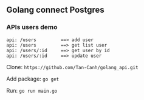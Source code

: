 ## Golang connect Postgres
### APIs users demo
```gotemplate
api: /users         ==> add user
api: /users         ==> get list user
api: /users/:id     ==> get user by id
api: /users/:id     ==> update user
```

Clone: ``https://github.com/Tan-Canh/golang_api.git``

Add package: ``go get``

Run: ``go run main.go``
